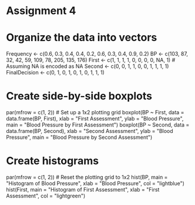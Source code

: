 # Assignment 4
# Organize the data into vectors
Frequency <- c(0.6, 0.3, 0.4, 0.4, 0.2, 0.6, 0.3, 0.4, 0.9, 0.2)
BP <- c(103, 87, 32, 42, 59, 109, 78, 205, 135, 176)
First <- c(1, 1, 1, 1, 0, 0, 0, 0, NA, 1)  # Assuming NA is encoded as NA
Second <- c(0, 0, 1, 1, 0, 0, 1, 1, 1, 1)
FinalDecision <- c(0, 1, 0, 1, 0, 1, 0, 1, 1, 1)

# Create side-by-side boxplots
par(mfrow = c(1, 2))  # Set up a 1x2 plotting grid
boxplot(BP ~ First, data = data.frame(BP, First), xlab = "First Assessment", ylab = "Blood Pressure", main = "Blood Pressure by First Assessment")
boxplot(BP ~ Second, data = data.frame(BP, Second), xlab = "Second Assessment", ylab = "Blood Pressure", main = "Blood Pressure by Second Assessment")

# Create histograms
par(mfrow = c(1, 2))  # Reset the plotting grid to 1x2
hist(BP, main = "Histogram of Blood Pressure", xlab = "Blood Pressure", col = "lightblue")
hist(First, main = "Histogram of First Assessment", xlab = "First Assessment", col = "lightgreen")
